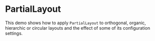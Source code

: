 # PartialLayout

This demo shows how to apply `PartialLayout` to orthogonal, organic, hierarchic or
     circular layouts and the effect of some of its configuration settings.

